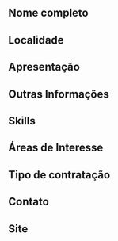 <!--
  ============================
  ATENÇÃO:
  1) Remova os comentários HTML e preencha com os seus dados.

  2) Não divulgue aqui seu e-mail pessoal e telefone, pois as informações
  abaixo são públicas. Deixe apenas o seu Linkedin para que as empresas
  possam entrar em contato.

  3) Para as opções, marque o que se adequa ao que você procura.
  
    Por exemplo:

  - [ ] PJ
  - [x] CLT
  - [ ] Freela
  - [ ] Estágio

  Se você quiser trabalhar somente como CLT, marque apenas essa opção.
  
  IMPORTANTE: Para visualizar se está tudo correto, antes de publicar seu perfil, clique na 
  aba "Preview".

  4) Não esqueça de colocar cidade/estado no título, seguindo o padrão:
  [São Paulo/SP] Maria Joaquina
  ============================
-->

## Nome completo

<!-- José da Silva. -->

## Localidade

<!-- Cidade / estado onde mora atualmente, por extenso seguindo esse padrão: Cidade - Estado
-->

## Apresentação

<!-- Fale um pouco sobre você e seu histórico -->

## Outras Informações

<!-- Cite sua disponibilidade (de horário, de viagens, de mudança, etc), cursos, palestras. -->

## Skills

<!-- Coloque suas skills na ordem da mais experiente para a menos experiente. Veja exemplo abaixo.-->

<!--
- JavaScript
- HTML
- CSS
- PHP
-->

## Áreas de Interesse
<!-- Coloque todas as áreas com as quais vocẽ deseja trabalhar, adicione alguma se não tiver na lista -->

<!--
- [ ] Frontend
- [ ] Backend
- [ ] Fullstack
- [ ] Mobile
- [ ] UX
- [ ] DevOps
- [ ] Infra
-->

## Tipo de contratação

<!--
- [ ] PJ
- [ ] CLT
- [ ] Estágio
- [ ] Júnior
- [ ] Freela
-->

## Contato

<!-- https://linkedin.com/in/SEU_USERNAME -->

## Site

<!-- coloque seu site/blog/portfólio caso desejar -->
